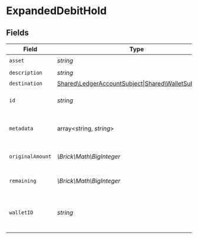 # ExpandedDebitHold


## Fields

| Field                                                                                   | Type                                                                                    | Required                                                                                | Description                                                                             | Example                                                                                 |
| --------------------------------------------------------------------------------------- | --------------------------------------------------------------------------------------- | --------------------------------------------------------------------------------------- | --------------------------------------------------------------------------------------- | --------------------------------------------------------------------------------------- |
| `asset`                                                                                 | *string*                                                                                | :heavy_check_mark:                                                                      | N/A                                                                                     |                                                                                         |
| `description`                                                                           | *string*                                                                                | :heavy_check_mark:                                                                      | N/A                                                                                     |                                                                                         |
| `destination`                                                                           | [Shared\LedgerAccountSubject\|Shared\WalletSubject\|null](../../Models/Shared/Subject.md) | :heavy_minus_sign:                                                                      | N/A                                                                                     |                                                                                         |
| `id`                                                                                    | *string*                                                                                | :heavy_check_mark:                                                                      | The unique ID of the hold.                                                              |                                                                                         |
| `metadata`                                                                              | array<string, *string*>                                                                 | :heavy_check_mark:                                                                      | Metadata associated with the hold.                                                      |                                                                                         |
| `originalAmount`                                                                        | *\Brick\Math\BigInteger*                                                                | :heavy_check_mark:                                                                      | Original amount on hold                                                                 | 100                                                                                     |
| `remaining`                                                                             | *\Brick\Math\BigInteger*                                                                | :heavy_check_mark:                                                                      | Remaining amount on hold                                                                | 10                                                                                      |
| `walletID`                                                                              | *string*                                                                                | :heavy_check_mark:                                                                      | The ID of the wallet the hold is associated with.                                       |                                                                                         |